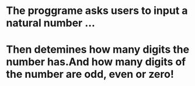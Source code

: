 # The proggrame asks users to input a natural number ...
# Then detemines how many digits  the number has.And how many digits of the number are odd, even or zero!
